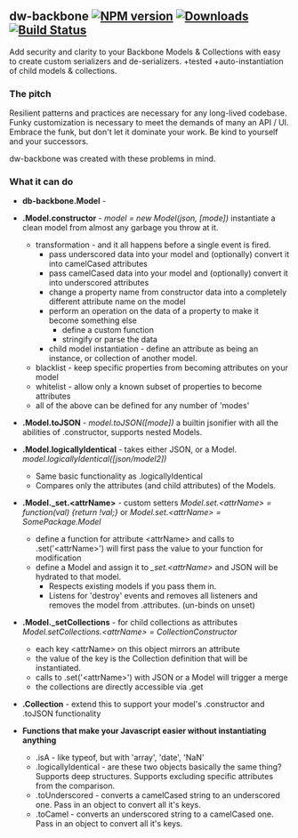 ## dw-backbone [![NPM version][npm-image]][npm-url] [![Downloads][downloads-image]][npm-url] [![Build Status][travis-image]][travis-url]


Add security and clarity to your Backbone Models & Collections with easy to
create custom serializers and de-serializers. +tested +auto-instantiation of child models & collections.


### The pitch
Resilient patterns and practices are necessary for any long-lived codebase. 
Funky customization is necessary to meet the demands of many an API / UI.
Embrace the funk, but don't let it dominate your work. Be kind to yourself 
and your successors.

dw-backbone was created with these problems in mind.

### What it can do
* **db-backbone.Model** - 
* **.Model.constructor** - _model = new Model(json, [mode])_ instantiate a clean model from almost any garbage you throw at it.
    * transformation - and it all happens before a single event is fired.
        * pass underscored data into your model and (optionally) convert it into camelCased attributes
        * pass camelCased data into your model and (optionally) convert it into underscored attributes
        * change a property name from constructor data into a completely different attribute name on the model
        * perform an operation on the data of a property to make it become something else
            * define a custom function
            * stringify or parse the data
        * child model instantiation - define an attribute as being an instance, or collection of another model.
    * blacklist - keep specific properties from becoming attributes on your model
    * whitelist - allow only a known subset of properties to become attributes
    * all of the above can be defined for any number of 'modes'

* **.Model.toJSON** - _model.toJSON([mode])_ a builtin jsonifier with all the abilities of .constructor, supports nested Models.
* **.Model.logicallyIdentical** - takes either JSON, or a Model. _model.logicallyIdentical([json/model2])_
    * Same basic functionality as .logicallyIdentical
    * Compares only the attributes (and child attributes) of the Models.
* **.Model._set.\<attrName\>** - custom setters _Model.set.\<attrName\> 
= function(val) {return !val;}_ or _Model.set.\<attrName\> = SomePackage.Model_
    * define a function for attribute \<attrName\> and calls to .set('\<attrName\>') will first pass the value to your
    function for modification
    * define a Model and assign it to _\_set.\<attrName\>_ and JSON will be hydrated to that model. 
        * Respects existing models if you pass them in.
        * Listens for 'destroy' events and removes all listeners 
        and removes the model from .attributes. (un-binds on unset)
* **.Model._setCollections** - for child collections as attributes _Model.setCollections.\<attrName\> = CollectionConstructor_
    * each key \<attrName\> on this object mirrors an attribute
    * the value of the key is the Collection definition that will be instantiated.
    * calls to .set('\<attrName\>') with JSON or a Model will trigger a merge
    * the collections are directly accessible via .get
* **.Collection** - extend this to support your model's .constructor and .toJSON functionality

* **Functions that make your Javascript easier without instantiating anything**
    * .isA - like typeof, but with 'array', 'date', 'NaN'
    * .logicallyIdentical - are these two objects basically the same thing? Supports deep structures. Supports excluding specific attributes from the comparison.
    * .toUnderscored - converts a camelCased string to an underscored one. Pass in an object to convert all it's keys.
    * .toCamel - converts an underscored string to a camelCased one. Pass in an object to convert all it's keys.


[npm-image]: http://img.shields.io/npm/v/dw-backbone.svg
[npm-url]: https://www.npmjs.com/package/dw-backbone
[downloads-image]: http://img.shields.io/npm/dm/dw-backbone.svg

[travis-image]: https://api.travis-ci.org/relativityboy/dw-backbone.png
[travis-url]: https://travis-ci.org/relativityboy/dw-backbone

